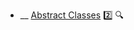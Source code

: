 * __ [Abstract Classes](./uml/classDiagrams/abstractClasses) :two: <trigger for="pop:abstractClasses-preview">:mag:</trigger>

<popover id="pop:abstractClasses-preview" title=":mag: Abstract Classes" placement="right">
  <div slot="content">
    <include src=".\preview.md" />
  </div>
</popover>
